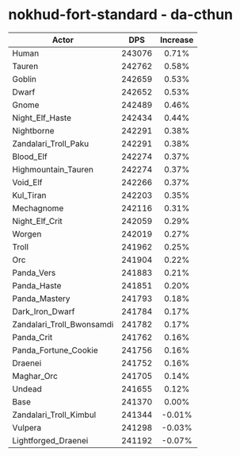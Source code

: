 # nokhud-fort-standard - da-cthun
| Actor | DPS | Increase |
|---|:---:|:---:|
|Human|243076|0.71%|
|Tauren|242762|0.58%|
|Goblin|242659|0.53%|
|Dwarf|242652|0.53%|
|Gnome|242489|0.46%|
|Night_Elf_Haste|242434|0.44%|
|Nightborne|242291|0.38%|
|Zandalari_Troll_Paku|242291|0.38%|
|Blood_Elf|242274|0.37%|
|Highmountain_Tauren|242274|0.37%|
|Void_Elf|242266|0.37%|
|Kul_Tiran|242203|0.35%|
|Mechagnome|242116|0.31%|
|Night_Elf_Crit|242059|0.29%|
|Worgen|242019|0.27%|
|Troll|241962|0.25%|
|Orc|241904|0.22%|
|Panda_Vers|241883|0.21%|
|Panda_Haste|241851|0.20%|
|Panda_Mastery|241793|0.18%|
|Dark_Iron_Dwarf|241784|0.17%|
|Zandalari_Troll_Bwonsamdi|241782|0.17%|
|Panda_Crit|241762|0.16%|
|Panda_Fortune_Cookie|241756|0.16%|
|Draenei|241752|0.16%|
|Maghar_Orc|241705|0.14%|
|Undead|241655|0.12%|
|Base|241370|0.00%|
|Zandalari_Troll_Kimbul|241344|-0.01%|
|Vulpera|241298|-0.03%|
|Lightforged_Draenei|241192|-0.07%|
